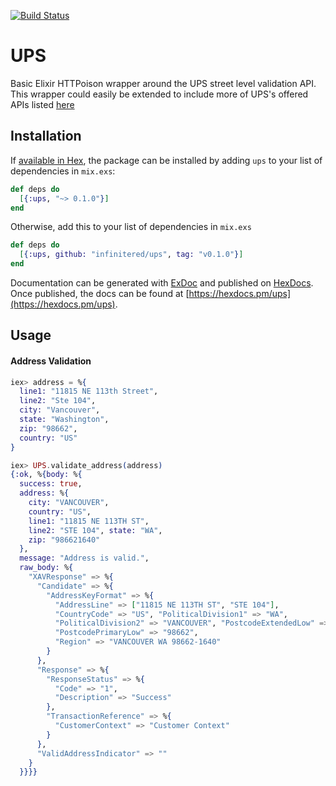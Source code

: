 [![Build Status](https://semaphoreci.com/api/v1/ir/ups/branches/master/shields_badge.svg)](https://semaphoreci.com/ir/ups)

# UPS

Basic Elixir HTTPoison wrapper around the UPS street level validation API. This
wrapper could easily be extended to include more of UPS's offered APIs listed [here](https://www.ups.com/upsdeveloperkit?loc=en_US)

## Installation

If [available in Hex](https://hex.pm/docs/publish), the package can be installed
by adding `ups` to your list of dependencies in `mix.exs`:

```elixir
def deps do
  [{:ups, "~> 0.1.0"}]
end
```

Otherwise, add this to your list of dependencies in `mix.exs`

```elixir
def deps do
  [{:ups, github: "infinitered/ups", tag: "v0.1.0"}]
end
```

Documentation can be generated with [ExDoc](https://github.com/elixir-lang/ex_doc)
and published on [HexDocs](https://hexdocs.pm). Once published, the docs can
be found at [https://hexdocs.pm/ups](https://hexdocs.pm/ups).

## Usage

#### Address Validation

```elixir
iex> address = %{
  line1: "11815 NE 113th Street",
  line2: "Ste 104",
  city: "Vancouver",
  state: "Washington",
  zip: "98662",
  country: "US"
}

iex> UPS.validate_address(address)
{:ok, %{body: %{
  success: true,
  address: %{
    city: "VANCOUVER",
    country: "US",
    line1: "11815 NE 113TH ST",
    line2: "STE 104", state: "WA",
    zip: "986621640"
  },
  message: "Address is valid.",
  raw_body: %{
    "XAVResponse" => %{
      "Candidate" => %{
        "AddressKeyFormat" => %{
          "AddressLine" => ["11815 NE 113TH ST", "STE 104"],
          "CountryCode" => "US", "PoliticalDivision1" => "WA",
          "PoliticalDivision2" => "VANCOUVER", "PostcodeExtendedLow" => "1640",
          "PostcodePrimaryLow" => "98662",
          "Region" => "VANCOUVER WA 98662-1640"
        }
      },
      "Response" => %{
        "ResponseStatus" => %{
          "Code" => "1",
          "Description" => "Success"
        },
        "TransactionReference" => %{
          "CustomerContext" => "Customer Context"
        }
      },
      "ValidAddressIndicator" => ""
    }
  }}}}
```
